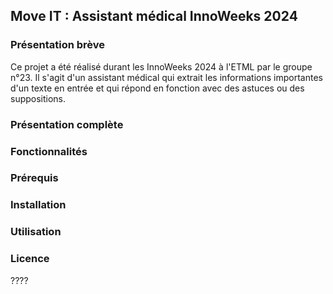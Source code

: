 ## Move IT : Assistant médical InnoWeeks 2024
### Présentation brève
Ce projet a été réalisé durant les InnoWeeks 2024 à l'ETML par le groupe n°23. Il s'agit d'un assistant médical qui extrait les informations importantes d'un texte en entrée et qui répond en fonction avec des astuces ou des suppositions.

### Présentation complète



### Fonctionnalités



### Prérequis



### Installation



### Utilisation



### Licence

????
